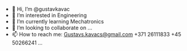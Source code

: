 - 👋 Hi, I’m @gustavkavac
- 👀 I’m interested in Engineering
- 🌱 I’m currently learning Mechatronics
- 💞️ I’m looking to collaborate on ...
- 📫 How to reach me: 
Gustavs.kavacs@gmail.com
+371 26111833
+45 50266241
  ...

<!---
gustavkavac/gustavkavac is a ✨ special ✨ repository because its `README.md` (this file) appears on your GitHub profile.
You can click the Preview link to take a look at your changes.
--->
